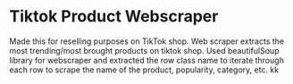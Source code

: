 # Tiktok Product Webscraper
Made this for reselling purposes on TikTok shop. Web scraper extracts the most trending/most brought products on tiktok shop. Used beautifulSoup library for webscraper and extracted the row class name to iterate through each row to scrape the name of the product, popularity, category, etc.
kk
